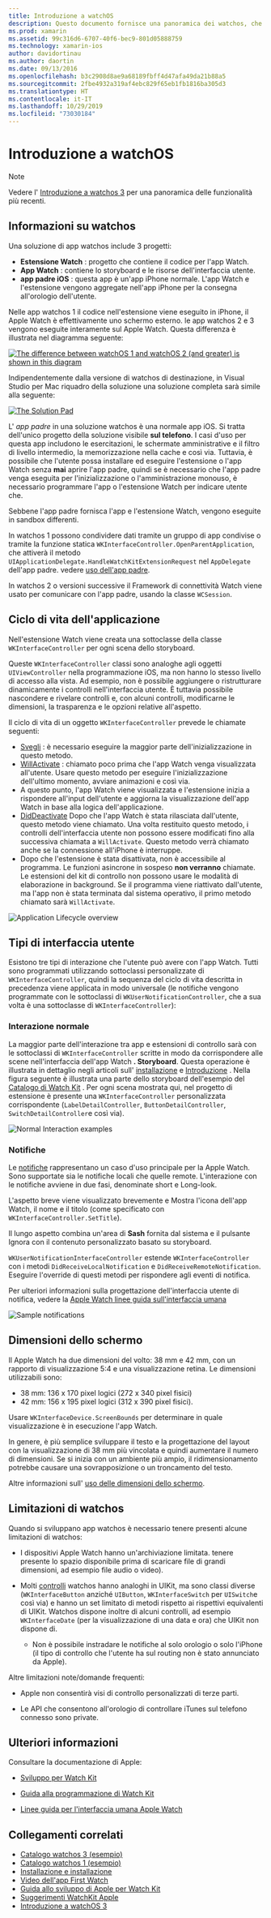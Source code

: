 ```yaml
---
title: Introduzione a watchOS
description: Questo documento fornisce una panoramica dei watchos, che descrivono il ciclo di vita dell'applicazione, i tipi di interfaccia utente, le dimensioni dello schermo, le limitazioni e altro ancora.
ms.prod: xamarin
ms.assetid: 99c316d6-6707-40f6-bec9-801d05888759
ms.technology: xamarin-ios
author: davidortinau
ms.author: daortin
ms.date: 09/13/2016
ms.openlocfilehash: b3c2908d8ae9a68189fbff4d47afa49da21b88a5
ms.sourcegitcommit: 2fbe4932a319af4ebc829f65eb1fb1816ba305d3
ms.translationtype: HT
ms.contentlocale: it-IT
ms.lasthandoff: 10/29/2019
ms.locfileid: "73030184"
---
```

# <a name="introduction-to-watchos"></a>Introduzione a watchOS

> [!NOTE]
> Vedere l' [Introduzione a watchos 3](~/ios/watchos/platform/introduction-to-watchos3/index.md) per una panoramica delle funzionalità più recenti.

## <a name="about-watchos"></a>Informazioni su watchos

Una soluzione di app watchos include 3 progetti:

- **Estensione Watch** : progetto che contiene il codice per l'app Watch.
- **App Watch** : contiene lo storyboard e le risorse dell'interfaccia utente.
- **app padre iOS** : questa app è un'app iPhone normale. L'app Watch e l'estensione vengono aggregate nell'app iPhone per la consegna all'orologio dell'utente.

Nelle app watchos 1 il codice nell'estensione viene eseguito in iPhone, il Apple Watch è effettivamente uno schermo esterno. le app watchos 2 e 3 vengono eseguite interamente sul Apple Watch. Questa differenza è illustrata nel diagramma seguente:

[![](intro-to-watchos-images/arch-sml.png "The difference between watchOS 1 and watchOS 2 (and greater) is shown in this diagram")](intro-to-watchos-images/arch.png#lightbox)

Indipendentemente dalla versione di watchos di destinazione, in Visual Studio per Mac riquadro della soluzione una soluzione completa sarà simile alla seguente:

[![](intro-to-watchos-images/projectstructure-sml.png "The Solution Pad")](intro-to-watchos-images/projectstructure.png#lightbox)

L' *app padre* in una soluzione watchos è una normale app iOS. Si tratta dell'unico progetto della soluzione visibile **sul telefono**. I casi d'uso per questa app includono le esercitazioni, le schermate amministrative e il filtro di livello intermedio, la memorizzazione nella cache e così via. Tuttavia, è possibile che l'utente possa installare ed eseguire l'estensione o l'app Watch senza **mai** aprire l'app padre, quindi se è necessario che l'app padre venga eseguita per l'inizializzazione o l'amministrazione monouso, è necessario programmare l'app o l'estensione Watch per indicare utente che.

Sebbene l'app padre fornisca l'app e l'estensione Watch, vengono eseguite in sandbox differenti.

In watchos 1 possono condividere dati tramite un gruppo di app condivise o tramite la funzione statica `WKInterfaceController.OpenParentApplication`, che attiverà il metodo `UIApplicationDelegate.HandleWatchKitExtensionRequest` nel `AppDelegate` dell'app padre. vedere [uso dell'app padre](~/ios/watchos/app-fundamentals/parent-app.md).

In watchos 2 o versioni successive il Framework di connettività Watch viene usato per comunicare con l'app padre, usando la classe `WCSession`.

## <a name="application-lifecycle"></a>Ciclo di vita dell'applicazione

Nell'estensione Watch viene creata una sottoclasse della classe `WKInterfaceController` per ogni scena dello storyboard.

Queste `WKInterfaceController` classi sono analoghe agli oggetti `UIViewController` nella programmazione iOS, ma non hanno lo stesso livello di accesso alla vista.
Ad esempio, non è possibile aggiungere o ristrutturare dinamicamente i controlli nell'interfaccia utente.
È tuttavia possibile nascondere e rivelare controlli e, con alcuni controlli, modificarne le dimensioni, la trasparenza e le opzioni relative all'aspetto.

Il ciclo di vita di un oggetto `WKInterfaceController` prevede le chiamate seguenti:

- [Svegli](xref:WatchKit.WKInterfaceController.Awake*) : è necessario eseguire la maggior parte dell'inizializzazione in questo metodo.
- [WillActivate](xref:WatchKit.WKInterfaceController.WillActivate) : chiamato poco prima che l'app Watch venga visualizzata all'utente. Usare questo metodo per eseguire l'inizializzazione dell'ultimo momento, avviare animazioni e così via.
- A questo punto, l'app Watch viene visualizzata e l'estensione inizia a rispondere all'input dell'utente e aggiorna la visualizzazione dell'app Watch in base alla logica dell'applicazione.
- [DidDeactivate](xref:WatchKit.WKInterfaceController.DidDeactivate) Dopo che l'app Watch è stata rilasciata dall'utente, questo metodo viene chiamato. Una volta restituito questo metodo, i controlli dell'interfaccia utente non possono essere modificati fino alla successiva chiamata a `WillActivate`. Questo metodo verrà chiamato anche se la connessione all'iPhone è interruppe.
- Dopo che l'estensione è stata disattivata, non è accessibile al programma. Le funzioni asincrone in sospeso **non verranno** chiamate. Le estensioni del kit di controllo non possono usare le modalità di elaborazione in background. Se il programma viene riattivato dall'utente, ma l'app non è stata terminata dal sistema operativo, il primo metodo chiamato sarà `WillActivate`.

![](intro-to-watchos-images/wkinterfacecontrollerlifecycle.png "Application Lifecycle overview")

## <a name="types-of-user-interface"></a>Tipi di interfaccia utente

Esistono tre tipi di interazione che l'utente può avere con l'app Watch.
Tutti sono programmati utilizzando sottoclassi personalizzate di `WKInterfaceController`, quindi la sequenza del ciclo di vita descritta in precedenza viene applicata in modo universale (le notifiche vengono programmate con le sottoclassi di `WKUserNotificationController`, che a sua volta è una sottoclasse di `WKInterfaceController`):

### <a name="normal-interaction"></a>Interazione normale

La maggior parte dell'interazione tra app e estensioni di controllo sarà con le sottoclassi di `WKInterfaceController` scritte in modo da corrispondere alle scene nell'interfaccia dell'app Watch **. Storyboard**. Questa operazione è illustrata in dettaglio negli articoli sull' [installazione](~/ios/watchos/get-started/installation.md) e [Introduzione](~/ios/watchos/get-started/index.md) .
Nella figura seguente è illustrata una parte dello storyboard dell'esempio del [Catalogo di Watch Kit](https://docs.microsoft.com/samples/xamarin/ios-samples/watchos-watchkitcatalog) . Per ogni scena mostrata qui, nel progetto di estensione è presente una `WKInterfaceController` personalizzata corrispondente (`LabelDetailController`, `ButtonDetailController`, `SwitchDetailController`e così via).

![](intro-to-watchos-images/scenes.png "Normal Interaction examples")

### <a name="notifications"></a>Notifiche

Le [notifiche](~/ios/watchos/platform/notifications.md) rappresentano un caso d'uso principale per la Apple Watch. Sono supportate sia le notifiche locali che quelle remote. L'interazione con le notifiche avviene in due fasi, denominate short e Long-look.

L'aspetto breve viene visualizzato brevemente e Mostra l'icona dell'app Watch, il nome e il titolo (come specificato con `WKInterfaceController.SetTitle`).

Il lungo aspetto combina un'area di **Sash** fornita dal sistema e il pulsante Ignora con il contenuto personalizzato basato su storyboard.

`WKUserNotificationInterfaceController` estende `WKInterfaceController` con i metodi `DidReceiveLocalNotification` e `DidReceiveRemoteNotification`.
Eseguire l'override di questi metodi per rispondere agli eventi di notifica.

Per ulteriori informazioni sulla progettazione dell'interfaccia utente di notifica, vedere la [Apple Watch linee guida sull'interfaccia umana](https://developer.apple.com/library/prerelease/ios/documentation/UserExperience/Conceptual/WatchHumanInterfaceGuidelines/Notifications.html#//apple_ref/doc/uid/TP40014992-CH20-SW1)

![](intro-to-watchos-images/notifications.png "Sample notifications")

## <a name="screen-sizes"></a>Dimensioni dello schermo

Il Apple Watch ha due dimensioni del volto: 38 mm e 42 mm, con un rapporto di visualizzazione 5:4 e una visualizzazione retina. Le dimensioni utilizzabili sono:

- 38 mm: 136 x 170 pixel logici (272 x 340 pixel fisici)
- 42 mm: 156 x 195 pixel logici (312 x 390 pixel fisici).

Usare `WKInterfaceDevice.ScreenBounds` per determinare in quale visualizzazione è in esecuzione l'app Watch.

In genere, è più semplice sviluppare il testo e la progettazione del layout con la visualizzazione di 38 mm più vincolata e quindi aumentare il numero di dimensioni.
Se si inizia con un ambiente più ampio, il ridimensionamento potrebbe causare una sovrapposizione o un troncamento del testo.

Altre informazioni sull' [uso delle dimensioni dello schermo](~/ios/watchos/app-fundamentals/screen-sizes.md).

## <a name="limitations-of-watchos"></a>Limitazioni di watchos

Quando si sviluppano app watchos è necessario tenere presenti alcune limitazioni di watchos:

- I dispositivi Apple Watch hanno un'archiviazione limitata. tenere presente lo spazio disponibile prima di scaricare file di grandi dimensioni, ad esempio file audio o video).

- Molti [controlli](~/ios/watchos/user-interface/index.md) watchos hanno analoghi in UIKit, ma sono classi diverse (`WKInterfaceButton` anziché `UIButton`, `WKInterfaceSwitch` per `UISwitch`e così via) e hanno un set limitato di metodi rispetto ai rispettivi equivalenti di UIKit. Watchos dispone inoltre di alcuni controlli, ad esempio `WKInterfaceDate` (per la visualizzazione di una data e ora) che UIKit non dispone di.

  - Non è possibile instradare le notifiche al solo orologio o solo l'iPhone (il tipo di controllo che l'utente ha sul routing non è stato annunciato da Apple).

Altre limitazioni note/domande frequenti:

- Apple non consentirà visi di controllo personalizzati di terze parti.

- Le API che consentono all'orologio di controllare iTunes sul telefono connesso sono private.

## <a name="further-reading"></a>Ulteriori informazioni

Consultare la documentazione di Apple:

- [Sviluppo per Watch Kit](https://developer.apple.com/library/prerelease/ios/documentation/General/Conceptual/WatchKitProgrammingGuide/index.html#//apple_ref/doc/uid/TP40014969-CH8-SW1)

- [Guida alla programmazione di Watch Kit](https://developer.apple.com/library/prerelease/ios/documentation/General/Conceptual/WatchKitProgrammingGuide/DesigningaWatchKitApp.html)

- [Linee guida per l'interfaccia umana Apple Watch](https://developer.apple.com/library/prerelease/ios/documentation/UserExperience/Conceptual/WatchHumanInterfaceGuidelines/index.html#//apple_ref/doc/uid/TP40014992-CH3-SW1)

## <a name="related-links"></a>Collegamenti correlati

- [Catalogo watchos 3 (esempio)](https://docs.microsoft.com/samples/xamarin/ios-samples/watchos-watchkitcatalog)
- [Catalogo watchos 1 (esempio)](https://docs.microsoft.com/samples/xamarin/ios-samples/watchos-watchkitcatalog)
- [Installazione e installazione](~/ios/watchos/get-started/installation.md)
- [Video dell'app First Watch](https://blog.xamarin.com/your-first-watch-kit-app/)
- [Guida allo sviluppo di Apple per Watch Kit](https://developer.apple.com/library/prerelease/ios/documentation/General/Conceptual/WatchKitProgrammingGuide/index.html)
- [Suggerimenti WatchKit Apple](https://developer.apple.com/watchkit/tips/)
- [Introduzione a watchOS 3](~/ios/watchos/platform/introduction-to-watchos3/index.md)
